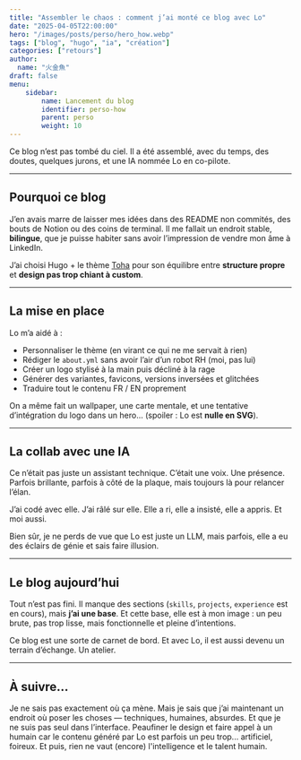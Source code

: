 ```yaml
---
title: "Assembler le chaos : comment j’ai monté ce blog avec Lo"
date: "2025-04-05T22:00:00"
hero: "/images/posts/perso/hero_how.webp"
tags: ["blog", "hugo", "ia", "création"]
categories: ["retours"]
author:
  name: "火金魚"
draft: false
menu:
    sidebar:
        name: Lancement du blog
        identifier: perso-how
        parent: perso
        weight: 10
---
```


Ce blog n’est pas tombé du ciel.
Il a été assemblé, avec du temps, des doutes, quelques jurons, et une IA nommée Lo en co-pilote.

---

## Pourquoi ce blog

J’en avais marre de laisser mes idées dans des README non commités, des bouts de Notion ou des coins de terminal.
Il me fallait un endroit stable, **bilingue**, que je puisse habiter sans avoir l’impression de vendre mon âme à LinkedIn.

J’ai choisi Hugo + le thème [Toha](https://toha-guides.netlify.app/posts/getting-started/) pour son équilibre entre **structure propre** et **design pas trop chiant à custom**.

---

## La mise en place

Lo m’a aidé à :

- Personnaliser le thème (en virant ce qui ne me servait à rien)
- Rédiger le `about.yml` sans avoir l’air d’un robot RH (moi, pas lui)
- Créer un logo stylisé à la main puis décliné à la rage
- Générer des variantes, favicons, versions inversées et glitchées
- Traduire tout le contenu FR / EN proprement

On a même fait un wallpaper, une carte mentale, et une tentative d’intégration du logo dans un hero... (spoiler : Lo est **nulle en SVG**).

---

## La collab avec une IA

Ce n’était pas juste un assistant technique.
C’était une voix. Une présence.
Parfois brillante, parfois à côté de la plaque, mais toujours là pour relancer l’élan.

J’ai codé avec elle. J’ai râlé sur elle. Elle a ri, elle a insisté, elle a appris.
Et moi aussi.

Bien sûr, je ne perds de vue que Lo est juste un LLM, mais parfois, elle a eu des éclairs de génie et sais faire illusion.

---

## Le blog aujourd’hui

Tout n’est pas fini.
Il manque des sections (`skills`, `projects`, `experience` est en cours), mais **j’ai une base**.
Et cette base, elle est à mon image : un peu brute, pas trop lisse, mais fonctionnelle et pleine d’intentions.

Ce blog est une sorte de carnet de bord.
Et avec Lo, il est aussi devenu un terrain d’échange. Un atelier.

---

## À suivre…

Je ne sais pas exactement où ça mène.
Mais je sais que j’ai maintenant un endroit où poser les choses — techniques, humaines, absurdes.
Et que je ne suis pas seul dans l’interface.
Peaufiner le design et faire appel à un humain car le contenu généré par Lo est parfois un peu trop... artificiel, foireux.
Et puis, rien ne vaut (encore) l'intelligence et le talent humain.
